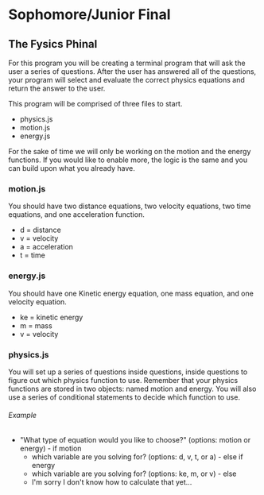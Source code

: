 # Sophomore/Junior Final
## The Fysics Phinal

For this program you will be creating a terminal program that will ask the user a series of questions.  After the user has answered all of the questions, your program will select and evaluate the correct physics equations and return the answer to the user.

This program will be comprised of three files to start.
  -  physics.js
  -  motion.js
  -  energy.js

For the sake of time we will only be working on the motion and the energy functions.  If you would like to enable more, the logic is the same and you can build upon what you already have.

### motion.js
You should have two distance equations, two velocity equations, two time equations, and one acceleration function.
  -  d = distance
  -  v = velocity
  -  a = acceleration
  -  t = time

### energy.js
You should have one Kinetic energy equation, one mass equation, and one velocity equation.
  -  ke = kinetic energy
  -  m = mass
  -  v = velocity

### physics.js
You will set up a series of questions inside questions, inside questions to figure out which physics function to use.  Remember that your physics functions are stored in two objects: named motion and energy.  You will also use a series of conditional statements to decide which function to use.

###### Example
  -  "What type of equation would you like to choose?" (options: motion or energy)
    -  if motion
      +  which variable are you solving for? (options: d, v, t, or a)
    -  else if energy
      +  which variable are you solving for? (options: ke, m, or v)
    -  else
      +  I'm sorry I don't know how to calculate that yet...
